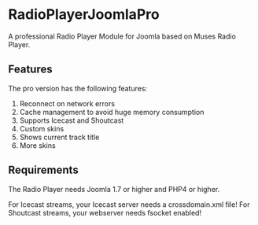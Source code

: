 RadioPlayerJoomlaPro
=====================

A professional Radio Player Module for Joomla based on Muses Radio Player.

Features
--------

The pro version has the following features:

1. Reconnect on network errors
2. Cache management to avoid huge memory consumption
3. Supports Icecast and Shoutcast
4. Custom skins
5. Shows current track title
6. More skins

Requirements
------------

The Radio Player needs Joomla 1.7 or higher and PHP4 or higher.

For Icecast streams, your Icecast server needs a crossdomain.xml file!
For Shoutcast streams, your webserver needs fsocket enabled!
